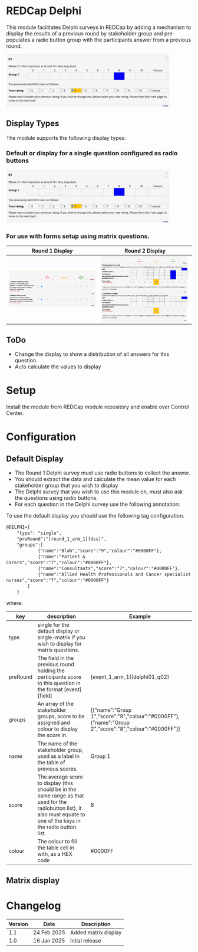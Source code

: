 # REDCap Delphi

This module facilitates Delphi surveys in REDCap by adding a mechanism to display the results of a previous round
by stakeholder group and pre-populates a radio button group with the participants answer from a previous round.

![An example of how the display is changed](Documents/img01.png)

## Display Types
The module supports the following display types:

### Default or display for a single question configured as radio buttons
![The default display option](Documents/img01.png)

### For use with forms setup using matrix questions.
| Round 1 Display | Round 2 Display |
| --------------- | --------------- |
| ![The matrix display](Documents/img03.png) | ![The matrix display](Documents/img02.png) |


## ToDo
- Change the display to show a distribution of all answers for this question.
- Auto calculate the values to display

# Setup
Install the module from REDCap module repository and enable over Control Center.

# Configuration
## Default Display

- The Round 1 Delphi survey must use radio buttons to collect the answer.
- You should extract the data and calculate the mean value for each stakeholder group that you wish to display
- The Delphi survey that you wish to use this module on, must also ask the questions using radio buttons.
- For each question in the Delphi survey use the following annotation:

To use the default display you should use the following tag configuration.
```
@DELPHI={
    "type": "single",
    "preRound":"[round_1_arm_1][dss]", 
    "groups":[
            {"name":"Blah","score":"9","colour":"#0000FF"},
            {"name":"Patient & Carers","score":"7","colour":"#0000FF"},
            {"name":"Consultants","score":"7","colour":"#0000FF"},
            {"name":"Allied Health Professionals and Cancer specialist nurses","score":"7","colour":"#0000FF"}
        ]
    }
```

where:

| key | description                                                                                                                                                             | Example |
| --- |-------------------------------------------------------------------------------------------------------------------------------------------------------------------------| ------- |
| type | single for the default display or single-matrix if you wish to display for matrix questions. |
| preRound | The field in the previous round holding the participants score to this question in the format [event][field]                                                            | [event_1_arm_1][delphi01_q02] |
| groups | An array of the stakeholder groups, score to be assigned and colour to display the score in.                                                                            | [{"name":"Group 1","score":"9","colour":"#0000FF"},{"name":"Group 2","score":"8","colour":"#0000FF"}] |
| name | The name of the stakeholder group, used as a label in the table of previous scores.                                                                                     | Group 1 |
| score | The average score to display (this should be in the same range as that used for the radiobutton list), it also must equate to one of the keys in the radio button list. | 8 |
| colour | The colour to fill the table cell in with, as a HEX code                                                                                                                | #0000FF |

## Matrix display

# Changelog

| Version | Date        | Description |
| ------- |-------------| ----------- |
|1.1 | 24 Feb 2025 | Added matrix display |
| 1.0 | 16 Jan 2025 | Intial release |